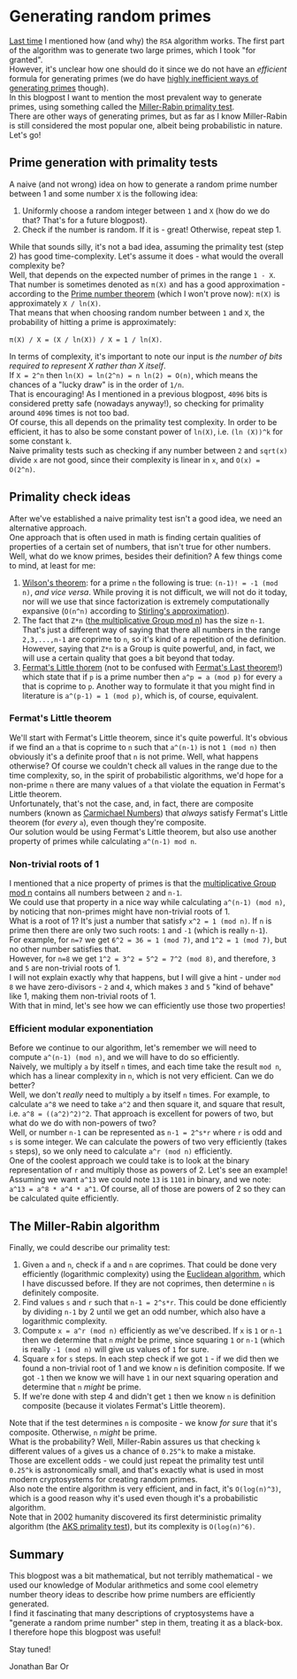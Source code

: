 # Generating random primes
[Last time](https://github.com/yo-yo-yo-jbo/rsa_math) I mentioned how (and why) the `RSA` algorithm works. The first part of the algorithm was to generate two large primes, which I took "for granted".  
However, it's unclear how one should do it since we do not have an *efficient* formula for generating primes (we do have [highly inefficient ways of generating primes](https://en.wikipedia.org/wiki/Formula_for_primes) though).  
In this blogpost I want to mention the most prevalent way to generate primes, using something called the [Miller-Rabin primality test](https://en.wikipedia.org/wiki/Miller%E2%80%93Rabin_primality_test).  
There are other ways of generating primes, but as far as I know Miller-Rabin is still considered the most popular one, albeit being probabilistic in nature. Let's go!

## Prime generation with primality tests
A naive (and not wrong) idea on how to generate a random prime number between 1 and some number `X` is the following idea:

1. Uniformly choose a random integer between `1` and `X` (how do we do that? That's for a future blogpost).
2. Check if the number is random. If it is - great! Otherwise, repeat step 1.

While that sounds silly, it's not a bad idea, assuming the primality test (step 2) has good time-complexity. Let's assume it does - what would the overall complexity be?  
Well, that depends on the expected number of primes in the range `1 - X`. That number is sometimes denoted as `π(X)` and has a good approximation - according to the [Prime number theorem](https://en.wikipedia.org/wiki/Prime_number_theorem) (which I won't prove now): `π(X)` is approximately `X / ln(X)`.  
That means that when choosing random number between `1` and `X`, the probability of hitting a prime is approximately:

`π(X) / X = (X / ln(X)) / X = 1 / ln(X)`.

In terms of complexity, it's important to note our input is *the number of bits required to represent X rather than X itself*.  
If `X = 2^n` then `ln(X) = ln(2^n) = n ln(2) = O(n)`, which means the chances of a "lucky draw" is in the order of `1/n`.  
That is encouraging! As I mentioned in a previous blogpost, `4096` bits is considered pretty safe (nowadays anyway!), so checking for primality around `4096` times is not too bad.  
Of course, this all depends on the primality test complexity. In order to be efficient, it has to also be some constant power of `ln(X)`, i.e. `(ln (X))^k` for some constant `k`.  
Naive primality tests such as checking if any number between `2` and `sqrt(x)` divide `x` are not good, since their complexity is linear in `x`, and `O(x) = O(2^n)`.  

## Primality check ideas
After we've established a naive primality test isn't a good idea, we need an alternative approach.  
One approach that is often used in math is finding certain qualities of properties of a certain set of numbers, that isn't true for other numbers.  
Well, what do we know primes, besides their definition? A few things come to mind, at least for me:
1. [Wilson's theorem](https://en.wikipedia.org/wiki/Wilson%27s_theorem): for a prime `n` the following is true: `(n-1)! = -1 (mod n)`, *and vice versa*. While proving it is not difficult, we will not do it today, nor will we use that since factorization is extremely computationally expansive (`O(n^n)` according to [Stirling's approximation](https://en.wikipedia.org/wiki/Stirling's_approximation)).
2. The fact that `Z*n` ([the multiplicative Group mod n](https://en.wikipedia.org/wiki/Multiplicative_group_of_integers_modulo_n)) has the size `n-1`. That's just a different way of saying that there all numbers in the range `2,3,...,n-1` are coprime to `n`, so it's kind of a repetition of the definition. However, saying that `Z*n` is a Group is quite powerful, and, in fact, we will use a certain quality that goes a bit beyond that today.
3. [Fermat's Little thorem](https://en.wikipedia.org/wiki/Fermat%27s_little_theorem) (not to be confused with [Fermat's Last theorem](https://en.wikipedia.org/wiki/Fermat's_Last_Theorem)!) which state that if `p` is a prime number then `a^p = a (mod p)` for every `a` that is coprime to `p`. Another way to formulate it that you might find in literature is `a^(p-1) = 1 (mod p)`, which is, of course, equivalent.

### Fermat's Little theorem
We'll start with Fermat's Little theorem, since it's quite powerful. It's obvious if we find an `a` that is coprime to `n` such that `a^(n-1)` is not `1 (mod n)` then obviously it's a definite proof that `n` is not prime. Well, what happens otherwise? Of course we couldn't check all values in the range due to the time complexity, so, in the spirit of probabilistic algorithms, we'd hope for a non-prime `n` there are many values of `a` that violate the equation in Fermat's Little theorem.  
Unfortunately, that's not the case, and, in fact, there are composite numbers (known as [Carmichael Numbers](https://mathworld.wolfram.com/CarmichaelNumber.html)) that *always* satisfy Fermat's Little theorem (for *every* `a`), even though they're composite.  
Our solution would be using Fermat's Little theorem, but also use another property of primes while calculating `a^(n-1) mod n`.

### Non-trivial roots of 1
I mentioned that a nice property of primes is that the [multiplicative Group mod n](https://en.wikipedia.org/wiki/Multiplicative_group_of_integers_modulo_n) contains all numbers between `2` and `n-1`.  
We could use that property in a nice way while calculating `a^(n-1) (mod n)`, by noticing that non-primes might have non-trivial roots of 1.  
What is a root of 1? It's just a number that satisfy `x^2 = 1 (mod n)`. If `n` is prime then there are only two such roots: `1` and `-1` (which is really `n-1`).  
For example, for `n=7` we get `6^2 = 36 = 1 (mod 7)`, and `1^2 = 1 (mod 7)`, but no other number satisfies that.  
However, for `n=8` we get `1^2 = 3^2 = 5^2 = 7^2 (mod 8)`, and therefore, `3` and `5` are non-trivial roots of 1.  
I will not explain exactly why that happens, but I will give a hint - under `mod 8` we have zero-divisors - `2` and `4`, which makes `3` and `5` "kind of behave" like 1, making them non-trivial roots of 1.  
With that in mind, let's see how we can efficiently use those two properties!

### Efficient modular exponentiation
Before we continue to our algorithm, let's remember we will need to compute `a^(n-1) (mod n)`, and we will have to do so efficiently.  
Naively, we multiply `a` by itself `n` times, and each time take the result `mod n`, which has a linear complexity in `n`, which is not very efficient. Can we do better?  
Well, we don't *really* need to multiply `a` by itself `n` times. For example, to calculate `a^8` we need to take `a^2` and then square it, and square that result, i.e. `a^8 = ((a^2)^2)^2`. That approach is excellent for powers of two, but what do we do with non-powers of two?  
Well, or number `n-1` can be represented as `n-1 = 2^s*r` where `r` is odd and `s` is some integer. We can calculate the powers of two very efficiently (takes `s` steps), so we only need to calculate `a^r (mod n)` efficiently.  
One of the coolest approach we could take is to look at the binary representation of `r` and multiply those as powers of 2. Let's see an example!  
Assuming we want `a^13` we could note `13` is `1101` in binary, and we note: `a^13 = a^8 * a^4 * a^1`. Of course, all of those are powers of 2 so they can be calculated quite efficiently.  

## The Miller-Rabin algorithm
Finally, we could describe our primality test:
1. Given `a` and `n`, check if `a` and `n` are coprimes. That could be done very efficiently (logarithmic complexity) using the [Euclidean algorithm](https://en.wikipedia.org/wiki/Euclidean_algorithm), which I have discussed before. If they are not coprimes, then determine `n` is definitely composite.
2. Find values `s` and `r` such that `n-1 = 2^s*r`. This could be done efficiently by dividing `n-1` by 2 until we get an odd number, which also have a logarithmic complexity.
3. Compute `x = a^r (mod n)` efficiently as we've described. If `x` is `1` or `n-1` then we determine that `n` *might* be prime, since squaring `1` or `n-1` (which is really `-1 (mod n)` will give us values of `1` for sure.
4. Square `x` for `s` steps. In each step check if we got `1` - if we did then we found a non-trivial root of 1 and we know `n` is definition composite. If we got `-1` then we know we will have `1` in our next squaring operation and determine that `n` *might* be prime.
5. If we're done with step 4 and didn't get `1` then we know `n` is definition composite (because it violates Fermat's Little theorem).

Note that if the test determines `n` is composite - we know *for sure* that it's composite. Otherwise, `n` *might* be prime.  
What is the probability? Well, Miller-Rabin assures us that checking `k` different values of `a` gives us a chance of `0.25^k` to make a mistake.  
Those are excellent odds - we could just repeat the primality test until `0.25^k` is astronomically small, and that's exactly what is used in most modern cryptosystems for creating random primes.  
Also note the entire algorithm is very efficient, and in fact, it's `O(log(n)^3)`, which is a good reason why it's used even though it's a probabilistic algorithm.  
Note that in 2002 humanity discovered its first deterministic primality algorithm (the [AKS primality test](https://en.wikipedia.org/wiki/AKS_primality_test)), but its complexity is `O(log(n)^6)`.

## Summary
This blogpost was a bit mathematical, but not terribly mathematical - we used our knowledge of Modular arithmetics and some cool elemetry number theory ideas to describe how prime numbers are efficiently generated.  
I find it fascinating that many descriptions of cryptosystems have a "generate a random prime number" step in them, treating it as a black-box.  
I therefore hope this blogpost was useful!

Stay tuned!

Jonathan Bar Or

